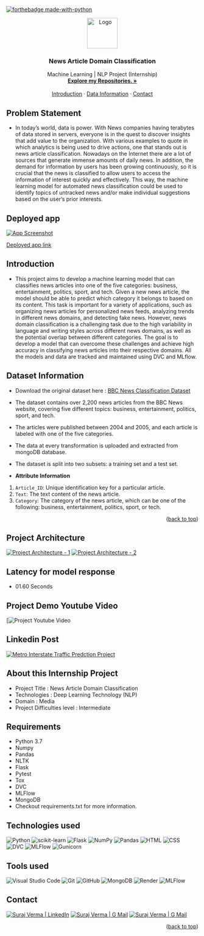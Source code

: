 [![forthebadge made-with-python](http://ForTheBadge.com/images/badges/made-with-python.svg)](https://www.python.org/)

<div id="top"></div>

<div align="center">
  <a href="https://github.com/vsuraj25">
    <img src="https://img.icons8.com/bubbles/50/news.png" alt="Logo" width="80" height="80"/> 
  </a>

    
<h3 align="center">News Article Domain Classification</h3>

 <p align="center">
    Machine Learning | NLP Project (Internship)
    <br />
    <a href="https://github.com/vsuraj25"><strong>Explore my Repositories. »</strong></a>
    <br />
    <br />
    <a href="#intro">Introduction</a>
    ·
    <a href="#data"> Data Information</a>
    ·
    <a href="#contact">Contact</a>
  </p>
</div>

<!-- ABOUT THE PROJECT -->
## **Problem Statement**
* In today’s world, data is power. With News companies having terabytes of data stored in
servers, everyone is in the quest to discover insights that add value to the organization.
With various examples to quote in which analytics is being used to drive actions, one that
stands out is news article classification.
Nowadays on the Internet there are a lot of sources that generate immense amounts of
daily news. In addition, the demand for information by users has been growing
continuously, so it is crucial that the news is classified to allow users to access the
information of interest quickly and effectively. This way, the machine learning model for
automated news classification could be used to identify topics of untracked news and/or
make individual suggestions based on the user’s prior interests.



## **Deployed app**
[![App Screenshot](https://user-images.githubusercontent.com/55409076/210774151-24799ff0-dbf3-4240-8334-6b96d8cd4673.PNG)](https://web-production-35a4.up.railway.app/)

[Deployed app link](https://web-production-35a4.up.railway.app/)

<!-- GETTING STARTED -->
<div id="intro"></div>

## **Introduction**
*  This project aims to develop a machine learning model that can classifies news articles into one of the five categories: business, entertainment, politics, sport, and tech. Given a new news article, the model should be able to predict which category it belongs to based on its content. This task is important for a variety of applications, such as organizing news articles for personalized news feeds, analyzing trends in different news domains, and detecting fake news. However, news domain classification is a challenging task due to the high variability in language and writing styles across different news domains, as well as the potential overlap between different categories. The goal is to develop a model that can overcome these challenges and achieve high accuracy in classifying news articles into their respective domains.
All the models and data are tracked and maintained using DVC and MLflow.
  
 
<div id="data"></div>
<!-- USAGE EXAMPLES -->

## **Dataset Information**

* Download the original dataset here : 
  [BBC News Classification Dataset](https://www.kaggle.com/c/learn-ai-bbc/data)

 
* The dataset contains over 2,200 news articles from the BBC News website, covering five different topics: business, entertainment, politics, sport, and tech.
* The articles were published between 2004 and 2005, and each article is labeled with one of the five categories. 
* The data at every transformation is uploaded and extracted from mongoDB database. 
* The dataset is split into two subsets: a training set and a test set. 

* **Attribute Information**

1. `Article_ID`: Unique identification key for a particular article.
2.	`Text`: The text content of the news article.
3. `Category`: The category of the news article, which can be one of the following: business, entertainment, politics, sport, or tech.

<p align="right">(<a href="#top">back to top</a>)</p> 

<!-- USAGE EXAMPLES -->
## **Project Architecture**

[![Project Architecture - 1](https://user-images.githubusercontent.com/55409076/238178973-1895aaba-78a1-48eb-be30-3f777d82ad06.png)](https://github.com/vsuraj25)
[![Project Architecture - 2](https://user-images.githubusercontent.com/55409076/238178949-fd4cf896-c111-486b-a8b7-a722c9c1a5bd.png)](https://github.com/vsuraj25)

## **Latency for model response**
 
* 01.60 Seconds

## **Project Demo Youtube Video**
[![Project Youtube Video](https://github.com/vsuraj25)

## **Linkedin Post**
[![Metro Interstate Traffic Predction Project](https://img.shields.io/badge/Metro_Interstate_Traffic_Predction_Project-eeeeee?style=for-the-badge&logo=linkedin&logoColor=ffffff&labelColor=0A66C2)](https://github.com/vsuraj25)


## **About this Internship Project**

* Project Title : News Article Domain Classification
* Technologies : Deep Learning Technology (NLP)
* Domain : Media
* Project Difficulties level : Intermediate

## **Requirements**
* Python 3.7
* Numpy
* Pandas
* NLTK
* Flask
* Pytest
* Tox
* DVC
* MLFlow
* MongoDB
* Checkout requirements.txt for more information.

## **Technologies used**
![Python](https://img.shields.io/badge/python-3670A0?style=for-the-badge&logo=python&logoColor=ffdd54)
![scikit-learn](https://img.shields.io/badge/scikit--learn-%23F7931E.svg?style=for-the-badge&logo=scikit-learn&logoColor=white)
![Flask](https://img.shields.io/badge/flask-%23000.svg?style=for-the-badge&logo=flask&logoColor=white)
![NumPy](https://img.shields.io/badge/numpy-%23013243.svg?style=for-the-badge&logo=numpy&logoColor=white)
![Pandas](https://img.shields.io/badge/pandas-%23150458.svg?style=for-the-badge&logo=pandas&logoColor=white)
![HTML](https://img.shields.io/badge/HTML-239120?style=for-the-badge&logo=html5&logoColor=white)
![CSS](https://img.shields.io/badge/CSS-239120?&style=for-the-badge&logo=css3&logoColor=white)
![DVC](https://img.shields.io/badge/DVC-945DD6?style=for-the-badge&logo=dataversioncontrol&logoColor=white)
![MLFlow](https://img.shields.io/badge/mlflow-%23d9ead3.svg?style=for-the-badge&logo=numpy&logoColor=blue)
![Gunicorn](https://img.shields.io/badge/gunicorn-%298729.svg?style=for-the-badge&logo=gunicorn&logoColor=white)


## **Tools used**
![Visual Studio Code](https://img.shields.io/badge/Visual_Studio_Code-0078D4?style=for-the-badge&logo=visual%20studio%20code&logoColor=white)
![Git](https://img.shields.io/badge/git-%23F05033.svg?style=for-the-badge&logo=git&logoColor=white)
![GitHub](https://img.shields.io/badge/github-%23121011.svg?style=for-the-badge&logo=github&logoColor=white)
![MongoDB](https://img.shields.io/badge/MongoDB-4EA94B?style=for-the-badge&logo=mongodb&logoColor=white)
![Render](https://img.shields.io/badge/Render-%46E3B7.svg?style=for-the-badge&logo=render&logoColor=white)
![MLFlow](https://img.shields.io/badge/mlflow-%23d9ead3.svg?style=for-the-badge&logo=numpy&logoColor=blue)

<!-- CONTACT -->
<div id="contact"></div>

## **Contact**
[![Suraj Verma | LinkedIn](https://img.shields.io/badge/Suraj_Verma-eeeeee?style=for-the-badge&logo=linkedin&logoColor=ffffff&labelColor=0A66C2)][reach_linkedin]
[![Suraj Verma | G Mail](https://img.shields.io/badge/sv255255-eeeeee?style=for-the-badge&logo=gmail&logoColor=ffffff&labelColor=EA4335)][reach_gmail]
[![Suraj Verma | G Mail](https://img.shields.io/badge/My_Portfolio-eeeeee?style=for-the-badge)][reach_gmail]

[reach_linkedin]: https://www.linkedin.com/in/suraj-verma-982b31157/
[reach_gmail]: mailto:sv255255@gmail.com?subject=Github


<p align="right">(<a href="#top">back to top</a>)</p>



